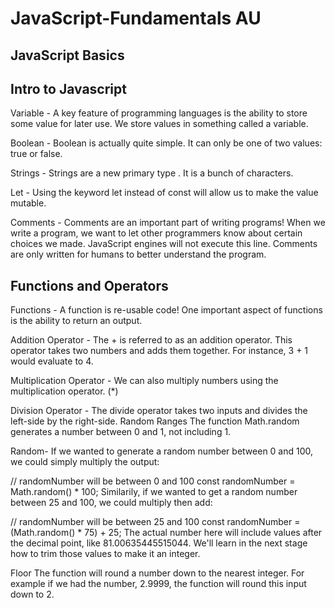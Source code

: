 # JavaScript-Fundamentals AU

## JavaScript Basics

## Intro to Javascript
Variable - A key feature of programming languages is the ability to store some value for later use. We store values in something called a variable.

Boolean - Boolean is actually quite simple. It can only be one of two values: true or false.

Strings - Strings are a new primary type . It is a bunch of characters.

Let - Using the keyword let instead of const will allow us to make the value mutable.

Comments - Comments are an important part of writing programs! When we write a program, we want to let other programmers know about certain choices we made. JavaScript engines will not execute this line. Comments are only written for humans to better understand the program.

## Functions and Operators
Functions - A function is re-usable code! One important aspect of functions is the ability to return an output.

Addition Operator - The + is referred to as an addition operator. This operator takes two numbers and adds them together. For instance, 3 + 1 would evaluate to 4.

Multiplication Operator - We can also multiply numbers using the multiplication operator. (*)

Division Operator - The divide operator takes two inputs and divides the left-side by the right-side.
Random Ranges
The function Math.random generates a number between 0 and 1, not including 1.

Random- If we wanted to generate a random number between 0 and 100, we could simply multiply the output:

// randomNumber will be between 0 and 100
const randomNumber = Math.random() * 100;
Similarily, if we wanted to get a random number between 25 and 100, we could multiply then add:

// randomNumber will be between 25 and 100
const randomNumber = (Math.random() * 75) + 25;
The actual number here will include values after the decimal point, like 81.00635445515044. We'll learn in the next stage how to trim those values to make it an integer.

Floor
The function will round a number down to the nearest integer. For example if we had the number, 2.9999, the function will round this input down to 2.